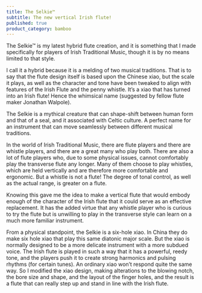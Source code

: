 ```yaml
---
title: The Selkie™
subtitle: The new vertical Irish flute!
published: true
product_category: bamboo
---
```


The Selkie™  is my latest hybrid flute creation, and it is something that I made specifically for players of Irish Traditional Music, though it is by no means limited to that style.

I call it a hybrid because it is a melding of two musical traditions.  That is to say that the flute design itself is based upon the Chinese xiao, but the scale it plays, as well as the character and tone have been tweaked to align with features of the Irish Flute and the penny whistle.  It’s a xiao that has turned into an Irish flute!  Hence the whimsical name (suggested by fellow flute maker Jonathan Walpole).

The Selkie is a mythical creature that can shape-shift between human form and that of a seal, and it associated with Celtic culture.  A perfect name for an instrument that can move seamlessly between different musical traditions.

In the world of Irish Traditional Music, there are flute players and there are whistle players, and there are a great many who play both.  There are also a lot of flute players who, due to some physical issues, cannot comfortably play the transverse flute any longer.  Many of them choose to play whistles, which are held vertically and are therefore more comfortable and ergonomic.  But a whistle is not a flute!  The degree of tonal control, as well as the actual range, is greater on a flute.

Knowing this gave me the idea to make a vertical flute that would embody enough of the character of the Irish flute that it could serve as an effective replacement.  It has the added virtue that any whistle player who is curious to try the flute but is unwilling to play in the transverse style can learn on a much more familiar instrument.

From a physical standpoint, the Selkie is a six-hole xiao.  In China they do make six hole xiao that play this same diatonic major scale.  But the xiao is normally designed to be a more delicate instrument with a more subdued voice.  The Irish flute is played in such a way that it has a powerful, reedy tone, and the players push it to create strong harmonics and pulsing rhythms (for certain tunes).  An ordinary xiao won’t respond quite the same way.  So I modified the xiao design, making alterations to the blowing notch, the bore size and shape, and the layout of the finger holes, and the result is a flute that can really step up and stand in line with the Irish flute.
